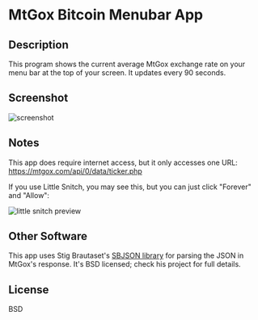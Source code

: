 # MtGox Bitcoin Menubar App

## Description

This program shows the current average MtGox exchange rate on your menu bar at the top of your screen. It updates every 90 seconds.

## Screenshot

![screenshot](http://i.imgur.com/JVNL7.png)

## Notes

This app does require internet access, but it only accesses one URL: https://mtgox.com/api/0/data/ticker.php

If you use Little Snitch, you may see this, but you can just click "Forever" and "Allow":

![little snitch preview](http://i.imgur.com/DIAhN.png)

## Other Software

This app uses Stig Brautaset's [SBJSON library](https://github.com/stig/json-framework/) for parsing the JSON in MtGox's response. It's BSD licensed; check his project for full details.

## License

BSD
